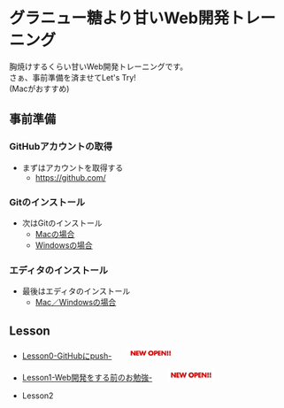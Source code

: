 # グラニュー糖より甘いWeb開発トレーニング

胸焼けするくらい甘いWeb開発トレーニングです。  
さぁ、事前準備を済ませてLet's Try!  
(Macがおすすめ)

## 事前準備
### GitHubアカウントの取得
  + まずはアカウントを取得する
    + https://github.com/

### Gitのインストール
  + 次はGitのインストール
    + [Macの場合](https://github.com/shiro83/special_training_in_hell_TypeWeb/wiki/Git%E3%82%A4%E3%83%B3%E3%82%B9%E3%83%88%E3%83%BC%E3%83%AB%EF%BC%88Mac%EF%BC%89)
    + [Windowsの場合](https://github.com/shiro83/special_training_in_hell_TypeWeb/wiki/git%E3%82%A4%E3%83%B3%E3%82%B9%E3%83%88%E3%83%BC%E3%83%AB%EF%BC%88Windows%EF%BC%89)

### エディタのインストール
  + 最後はエディタのインストール
    + [Mac／Windowsの場合](https://github.com/shiro83/special_training_in_hell_TypeWeb/wiki/%E3%82%A8%E3%83%87%E3%82%A3%E3%82%BF%E3%82%A4%E3%83%B3%E3%82%B9%E3%83%88%E3%83%BC%E3%83%AB%EF%BC%88Mac%EF%BC%8FWindows%EF%BC%89)


## Lesson
+ [Lesson0-GitHubにpush-](Lesson0/Lesson0.md)　　<img src="ComImg/newopen.jpg" width="85px">

+ [Lesson1-Web開発をする前のお勉強-](Lesson1/Lesson1.md)　　<img src="ComImg/newopen.jpg" width="85px">

+ Lesson2
